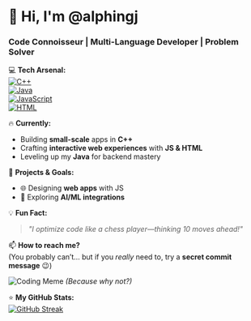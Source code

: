 # 👋 Hi, I'm **@alphingj**  
### **Code Connoisseur | Multi-Language Developer | Problem Solver**  

💻 **Tech Arsenal:**  
[![C++](https://img.shields.io/badge/C++-Expert-blue?logo=c%2B%2B&logoColor=white)](https://en.cppreference.com/)  
[![Java](https://img.shields.io/badge/Java-Proficient-orange?logo=openjdk)](https://www.java.com/)  
[![JavaScript](https://img.shields.io/badge/JavaScript-Dev-yellow?logo=javascript)](https://developer.mozilla.org/en-US/docs/Web/JavaScript)  
[![HTML](https://img.shields.io/badge/HTML-Creator-red?logo=html5)](https://developer.mozilla.org/en-US/docs/Web/HTML)  

🔥 **Currently:**  
- Building **small-scale** apps in **C++**  
- Crafting **interactive web experiences** with **JS & HTML**  
- Leveling up my **Java** for backend mastery  

🚀 **Projects & Goals:**  
 
- 🌐 Designing **web apps** with JS  
- 🤖 Exploring **AI/ML integrations**  

💡 **Fun Fact:**  
> *"I optimize code like a chess player—thinking 10 moves ahead!"*  

📫 **How to reach me?**  
(You probably can’t… but if you *really* need to, try a **secret commit message** 😉)  

![Coding Meme](https://media.giphy.com/media/LmNwrBhejkK9EFP504/giphy.gif) *(Because why not?)*  

⭐ **My GitHub Stats:**  
[![GitHub Streak](https://streak-stats.demolab.com?user=alphingj&theme=dark&hide_border=true)](https://git.io/streak-stats)  
